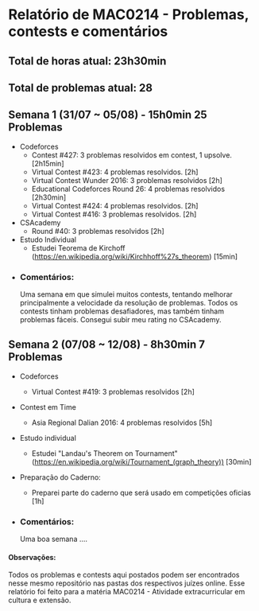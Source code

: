 # Relatório de MAC0214 - Problemas, contests e comentários

## **Total de horas atual:** **23h30min** 
## **Total de problemas atual:** **28**
## Semana 1 (31/07 ~ 05/08) - __15h0min__ __25 Problemas__
- Codeforces
	- Contest #427: 3 problemas resolvidos em contest, 1 upsolve. [2h15min]
	- Virtual Contest #423: 4 problemas resolvidos. [2h]
	- Virtual Contest Wunder 2016: 3 problemas resolvidos [2h]
	- Educational Codeforces Round 26: 4 problemas resolvidos [2h30min]
	- Virtual Contest #424: 4 problemas resolvidos. [2h]
	- Virtual Contest #416: 3 problemas resolvidos. [2h]
- CSAcademy
	- Round #40: 3 problemas resolvidos [2h]
- Estudo Individual
  	- Estudei Teorema de Kirchoff (https://en.wikipedia.org/wiki/Kirchhoff%27s_theorem) [15min] 
- ### Comentários:
  Uma semana em que simulei muitos contests, tentando melhorar principalmente a velocidade da resolução de problemas.
  Todos os contests tinham problemas desafiadores, mas também tinham problemas fáceis. Consegui subir meu rating no
  CSAcademy.

## Semana 2 (07/08 ~ 12/08) - __8h30min__ __7 Problemas__
- Codeforces
	- Virtual Contest #419: 3 problemas resolvidos [2h]
- Contest em Time
  	- Asia Regional Dalian 2016: 4 problemas resolvidos [5h]

- Estudo individual
  	- Estudei "Landau's Theorem on Tournament" (https://en.wikipedia.org/wiki/Tournament_(graph_theory)) [30min]
- Preparação do Caderno:
  	- Preparei parte do caderno que será usado em competições oficias [1h]
- ### Comentários:
  Uma boa semana ....


#### Observações:

  Todos os problemas e contests aqui postados podem ser encontrados nesse mesmo repositório nas pastas dos respectivos juízes online.
  Esse relatório foi feito para a matéria MAC0214 - Atividade extracurricular em cultura e extensão.